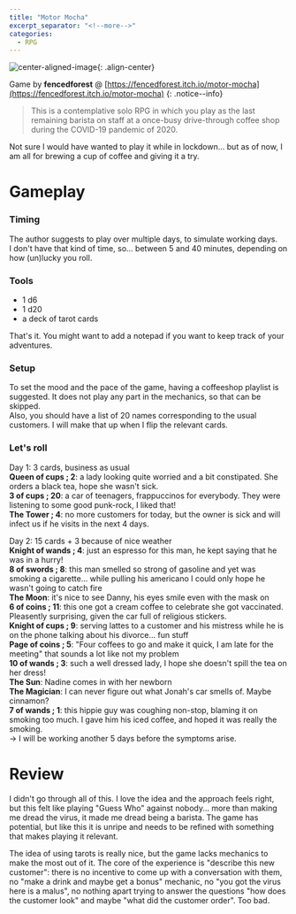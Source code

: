 ```yaml
---
title: "Motor Mocha"
excerpt_separator: "<!--more-->"
categories:
  - RPG
---
```


![center-aligned-image](https://img.itch.zone/aW1hZ2UvNjQzMTY3LzM0NDI1NTYucG5n/794x1000/Voowhb.png){: .align-center}

Game by **fencedforest** @ [https://fencedforest.itch.io/motor-mocha](https://fencedforest.itch.io/motor-mocha)
{: .notice--info}

> This is a contemplative solo RPG in which you play as the last remaining barista on staff at a once-busy drive-through coffee shop during the COVID-19 pandemic of 2020.

Not sure I would have wanted to play it while in lockdown... but as of now, I am all for brewing a cup of coffee and giving it a try.

<!--more-->

# Gameplay

### Timing
The author suggests to play over multiple days, to simulate working days. \
I don't have that kind of time, so... between 5 and 40 minutes, depending on how (un)lucky you roll.

### Tools
- 1 d6
- 1 d20
- a deck of tarot cards

That's it. You might want to add a notepad if you want to keep track of your adventures.

### Setup
To set the mood and the pace of the game, having a coffeeshop playlist is suggested. It does not play any part in the mechanics, so that can be skipped. \
Also, you should have a list of 20 names corresponding to the usual customers. I will make that up when I flip the relevant cards.
	
### Let's roll

Day 1: 3 cards, business as usual \
**Queen of cups ; 2**: a lady looking quite worried and a bit constipated. She orders a black tea, hope she wasn't sick. \
**3 of cups ; 20**: a car of teenagers, frappuccinos for everybody. They were listening to some good punk-rock, I liked that! \
**The Tower ; 4**: no more customers for today, but the owner is sick and will infect us if he visits in the next 4 days.

Day 2: 15 cards + 3 because of nice weather \
**Knight of wands ; 4**: just an espresso for this man, he kept saying that he was in a hurry! \
**8 of swords ; 8**: this man smelled so strong of gasoline and yet was smoking a cigarette... while pulling his americano I could only hope he wasn't going to catch fire \
**The Moon**: it's nice to see Danny, his eyes smile even with the mask on \
**6 of coins ; 11**: this one got a cream coffee to celebrate she got vaccinated. Pleasently surprising, given the car full of religious stickers. \
**Knight of cups ; 9**: serving lattes to a customer and his mistress while he is on the phone talking about his divorce... fun stuff \
**Page of coins ; 5**: "Four coffees to go and make it quick, I am late for the meeting" that sounds a lot like not my problem \
**10 of wands ; 3**: such a well dressed lady, I hope she doesn't spill the tea on her dress! \
**The Sun**: Nadine comes in with her newborn \
**The Magician**: I can never figure out what Jonah's car smells of. Maybe cinnamon? \
**7 of wands ; 1**: this hippie guy was coughing non-stop, blaming it on smoking too much. I gave him his iced coffee, and hoped it was really the smoking. \
→ I will be working another 5 days before the symptoms arise.


# Review
I didn't go through all of this. I love the idea and the approach feels right, but this felt like playing "Guess Who" against nobody... more than making me dread the virus, it made me dread being a barista. The game has potential, but like this it is unripe and needs to be refined with something that makes playing it relevant.

The idea of using tarots is really nice, but the game lacks mechanics to make the most out of it. The core of the experience is "describe this new customer": there is no incentive to come up with a conversation with them, no "make a drink and maybe get a bonus" mechanic, no "you got the virus here is a malus", no nothing apart trying to answer the questions "how does the customer look" and maybe "what did the customer order". Too bad.